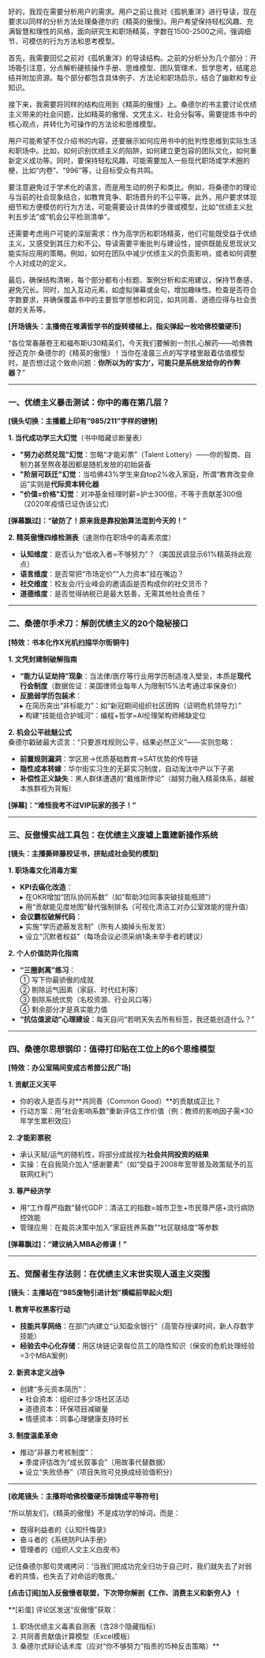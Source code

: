 好的，我现在需要分析用户的需求。用户之前让我对《孤帆重洋》进行导读，现在要求以同样的分析方法处理桑德尔的《精英的傲慢》。用户希望保持轻松风趣、充满智慧和理性的风格，面向研究生和职场精英，字数在1500-2500之间，强调细节、可模仿的行为方法和思考模型。

首先，我需要回忆之前对《孤帆重洋》的导读结构。之前的分析分为几个部分：开场吸引注意，分点解析硬核操作手册、思维模型、团队管理术、哲学思考，结尾总结并附加资源。每个部分都包含具体例子、方法论和职场启示，结合了幽默和专业知识。

接下来，我需要将同样的结构应用到《精英的傲慢》上。桑德尔的书主要讨论优绩主义带来的社会问题，比如精英的傲慢、文凭主义、社会分裂等。需要提炼书中的核心观点，并转化为可操作的方法论和思维模型。

用户可能希望不仅介绍书的内容，还要展示如何应用书中的批判性思维到实际生活和职场中。比如，如何识别优绩主义的陷阱，如何建立更包容的团队文化，如何重新定义成功等。同时，要保持轻松风趣，可能需要加入一些现代职场或学术圈的梗，比如“内卷”、“996”等，让目标受众有共鸣。

要注意避免过于学术化的语言，而是用生动的例子和类比。例如，将桑德尔的理论与当前的社会现象结合，如教育竞争、职场晋升的不公平等。此外，用户要求体现细节和方便模仿的行为方法，可能需要设计具体的步骤或模型，比如“优绩主义批判五步法”或“机会公平检测清单”。

还需要考虑用户可能的深层需求：作为高学历和职场精英，他们可能既受益于优绩主义，又感受到其压力和不公。导读需要平衡批判与建设性，提供既能反思现状又能实际应用的策略。例如，如何在团队中减少优绩主义的负面影响，或者如何调整个人对成功的定义。

最后，确保结构清晰，每个部分都有小标题、案例分析和实用建议，保持节奏感，避免冗长。同时，加入互动元素，如虚拟弹幕或金句，增加趣味性。检查是否符合字数要求，并确保覆盖书中的主要哲学思想和洞见，如共同善、道德应得与社会贡献的关系等。

**[开场镜头：主播倚在堆满哲学书的旋转楼梯上，指尖弹起一枚哈佛校徽硬币]**

“各位常春藤卷王和福布斯U30精英们，今天我们要解剖一剂扎心解药——哈佛教授迈克尔·桑德尔的《精英的傲慢》！当你在凌晨三点的写字楼里敲着估值模型时，是否想过这个致命问题：**你所以为的‘实力’，可能只是系统发给你的作弊器？**”

---

### **一、优绩主义暴击测试：你中的毒在第几层？**
**[镜头切换：主播戴上印有“985/211”字样的镣铐]**

**1. 当代成功学三大幻觉**（书中暗藏诊断量表）  
- **"努力必然兑现"幻觉**：忽略“才能彩票”（Talent Lottery）——你的智商、自制力甚至熬夜基因都是随机发放的初始装备  
- **"阶层可跃迁"幻觉**：当哈佛43%学生来自top2%收入家庭，所谓“教育改变命运”实则是**代际资本转化器**  
- **"价值=价格"幻觉**：对冲基金经理时薪=护士300倍，不等于贡献差300倍（2020年疫情已证伪该公式）  

**[弹幕飘过]：“破防了！原来我是靠投胎算法混到今天的！”**

**2. 精英傲慢四维检测表**（速测你在职场中的毒素浓度）  
- **认知维度**：是否认为“低收入者=不够努力”？（美国民调显示61%精英持此观点）  
- **语言维度**：是否常把“市场定价”“人力资本”挂在嘴边？  
- **社交维度**：校友会/行业峰会的邀请函是否构成你的社交货币？  
- **道德维度**：是否觉得纳税已是最大慈善，无需其他社会责任？  

---

### **二、桑德尔手术刀：解剖优绩主义的20个隐秘接口**
**[特效：书本化作X光机扫描华尔街铜牛]**

**1. 文凭封建制破解指南**  
- **“能力认证劫持”现象**：当法律/医疗等行业用学历制造准入壁垒，本质是**现代行会制度**（数据佐证：美国律师业每年人为限制15%法考通过率保身价）  
- **反脆弱学历包装术**：  
  ▸ 在简历突出“非标能力”：如“新冠期间组织社区团购（证明危机领导力）”  
  ▸ 构建“技能组合护城河”：编程+哲学=AI伦理架构师稀缺定位  

**2. 机会公平祛魅公式**  
桑德尔戳破最大谎言：“只要游戏规则公平，结果必然正义”——实则忽略：  
- **前置规则漏洞**：学区房→优质基础教育→SAT优势的传导链  
- **隐性成本转嫁**：华尔街实习生的无薪实习制度，自动淘汰中产以下子弟  
- **补偿性正义缺失**：黑人群体遭遇的“戴维斯悖论”（越努力融入精英体系，越被本族群视为背叛）  

**[弹幕]：“难怪我考不过VIP玩家的孩子！”**

---

### **三、反傲慢实战工具包：在优绩主义废墟上重建新操作系统**
**[镜头：主播撕碎藤校证书，拼贴成社会契约模型]**

**1. 职场毒文化消毒方案**  
- **KPI去癌化改造**：  
  ▸ 在OKR增加“团队协同系数”（如“帮助3位同事突破技能瓶颈”）  
  ▸ 用“贡献能见度地图”替代强制排名（可视化清洁工对办公室效能的提升值）  
- **会议霸权破解代码**：  
  ▸ 实施“学历遮蔽发言制”（所有人摘掉头衔发言）  
  ▸ 设立“沉默者权益”（每场会议必须采纳1条未举手者的建议）  

**2. 个人价值防异化指南**  
- **“三圈剥离”练习**：  
  ① 写下你最骄傲的成就  
  ② 剔除运气因素（家庭、时代红利等）  
  ③ 剔除系统优势（名校资源、行业风口等）  
  ④ 剩余部分才是真实能力值  
- **“抗估值波动”心理建设**：每天自问“若明天失去所有标签，我还能创造什么？”  

---

### **四、桑德尔思想钢印：值得打印贴在工位上的6个思维模型**
**[特效：办公室隔间变成古希腊公民广场]**

**1. 贡献正义天平**  
- 你的收入是否与对**共同善（Common Good）**的贡献成正比？  
- 行动方案：用“社会影响系数”重新评估工作价值（例：教师的影响因子需×30年学生累积效应）  

**2. 才能彩票税**  
- 承认天赋/运气的随机性，将部分成就视为**社会共同投资的结果**  
- 实操：在自我简介加入“感谢要素”（如“受益于2008年宽带普及政策赋予的互联网红利”）  

**3. 尊严经济学**  
- 用“工作尊严指数”替代GDP：清洁工的指数=城市卫生+市民尊严感+流行病防控效能  
- 管理应用：在裁员决策中加入“家庭抚养系数”“社区联结度”等参数  

**[弹幕飘过]：“建议纳入MBA必修课！”**

---

### **五、觉醒者生存法则：在优绩主义末世实现人道主义突围**
**[镜头：主播站在“985废物引进计划”横幅前举起火炬]**

**1. 教育平权黑客行动**  
- **技能共享网络**：在部门内建立“认知盈余银行”（高管存授课时间，新人存数字技能）  
- **经验去中心化存储**：用区块链记录每位员工的隐性知识（保安的危机处理经验=3个MBA案例）  

**2. 新资本定义战争**  
- 创建“多元资本简历”：  
  ▸ 社会资本：组织过多少场社区活动  
  ▸ 道德资本：环保项目减碳量  
  ▸ 情感资本：同事心理健康支持时长  

**3. 制度温柔革命**  
- 推动“非暴力考核制度”：  
  ▸ 季度评估改为“成长叙事会”（用故事代替数据）  
  ▸ 设立“失败债券”（项目失败可兑换成经验值积分）  

---

**[收尾镜头：主播将哈佛校徽硬币熔铸成平等符号]**

“所以朋友们，《精英的傲慢》不是成功学的悼词，而是：  
- 既得利益者的《认知忏悔录》  
- 奋斗者的《系统防PUA手册》  
- 管理者的《组织人文主义白皮书》  

记住桑德尔那句灵魂拷问：‘当我们把成功完全归功于自己时，我们就失去了对弱者的共情，也失去了对命运的敬畏。’  

**[点击订阅]加入反傲慢者联盟，下次带你解剖《工作、消费主义和新穷人》！**  

**[彩蛋] 评论区发送“反傲慢”获取：  
1. 职场优绩主义毒素自测表（含28个隐藏指标）  
2. 共同善贡献值计算模型（Excel模板）  
3. 桑德尔式辩论话术库（应对“你不够努力”指责的15种反击策略）**
